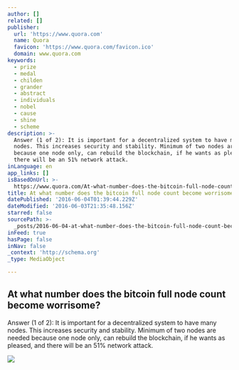 ```yaml
---
author: []
related: []
publisher:
  url: 'https://www.quora.com'
  name: Quora
  favicon: 'https://www.quora.com/favicon.ico'
  domain: www.quora.com
keywords:
  - prize
  - medal
  - childen
  - grander
  - abstract
  - individuals
  - nobel
  - cause
  - shine
  - scheme
description: >-
  Answer (1 of 2): It is important for a decentralized system to have many
  nodes. This increases security and stability. Minimum of two nodes are needed
  because one node only, can rebuild the blockchain, if he wants as pleased, and
  there will be an 51% network attack.
inLanguage: en
app_links: []
isBasedOnUrl: >-
  https://www.quora.com/At-what-number-does-the-bitcoin-full-node-count-become-worrisome
title: At what number does the bitcoin full node count become worrisome?
datePublished: '2016-06-04T01:39:44.229Z'
dateModified: '2016-06-03T21:35:48.156Z'
starred: false
sourcePath: >-
  _posts/2016-06-04-at-what-number-does-the-bitcoin-full-node-count-become-worri.md
inFeed: true
hasPage: false
inNav: false
_context: 'http://schema.org'
_type: MediaObject

---
```

<article style=""><h1>At what number does the bitcoin full node count become worrisome?</h1><p>Answer (1 of 2): It is important for a decentralized system to have many nodes. This increases security and stability. Minimum of two nodes are needed because one node only, can rebuild the blockchain, if he wants as pleased, and there will be an 51% network attack.</p><img src="https://qsf.is.quoracdn.net/-images.new_grid.fb_share_default.pnge6dde9cfa6e03c43.png" /></article>
